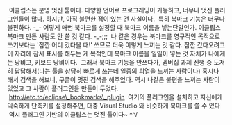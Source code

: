  이클립스는 분명 멋진 툴이다. 다양한 언어로 프로그래밍이 가능하고, 너무나 멋진 플러그인들이 많다. 하지만, 아직 불편한 점이 있는 건 사실이다.
 특히 북마크 기능은 너무나 불편하다. -\_- 어떻게 매번 북마크를 설정할 때 북마크 이름을 넣는단말인가. 이클립스 북마크 만든 사람도 안 쓸 것 같다. -\_-;;;
 나 같은 경우는 북마크를 영구적인 목적으로 쓰기보다는 '잠깐 어디 갔다올 때!' 쓰므로 더욱 이렇게 느끼는 것 같다. 잠깐 갔다오려고 이 자리에 잠시 표시를 해두는 게 목적인데 북마크 이름을 일일이 넣는 것 자체가 나에게는 낭비고, 키보드 낭비이다.
 그래서 북마크 기능을 안쓰다가, 멤버십 과제 진행 중 도저히 답답해서(나는 툴을 상당히 빠르게 쓰는데 일종의 희열을 느끼는 사람이다) 혹시나 해서 검색을 해보니, 구글이 멋진 검색을 해주었다. 역시 나같은 불편을 느끼는 사람이 있었고 그 사람이 플러그인을 만들어 두었다.
 http://etc.to/eclipse\_bookmarks\_plugin
 여기의 플러그인을 설치하고 자신에게 익숙하게 단축키를 설정해주면, 대충 Visual Studio 와 비슷하게 북마크를 쓸 수 있다
 역시 플러그인 기반의 이클립스는 멋진 툴이다~ ^^/

